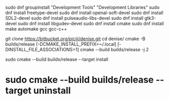 sudo dnf groupinstall "Development Tools" "Development Libraries"
sudo dnf install freetype-devel
sudo dnf install openal-soft-devel
sudo dnf install SDL2-devel
sudo dnf install pulseaudio-libs-devel
sudo dnf install gtk3-devel
sudo dnf install libgudev-devel
sudo dnf install cmake
sudo dnf install make automake gcc gcc-c++

git clone https://bitbucket.org/piciji/denise.git
cd denise/
cmake -B builds/release [-DCMAKE_INSTALL_PREFIX=~/.local] [-DINSTALL_FILE_ASSOCIATIONS=1]
cmake --build builds/release -j 2

sudo cmake --build builds/release --target install
# sudo cmake --build builds/release --target uninstall




